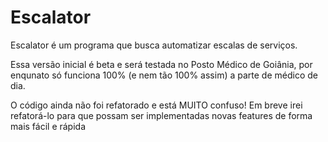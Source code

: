 # Escalator

Escalator é um programa que busca automatizar escalas de serviços.

Essa versão inicial é beta e será testada no Posto Médico de Goiânia, por enqunato só funciona 100% (e nem tão 100% assim) a parte de médico de dia.

O código ainda não foi refatorado e está MUITO confuso! Em breve irei refatorá-lo para que possam ser implementadas novas features de forma mais fácil e rápida

